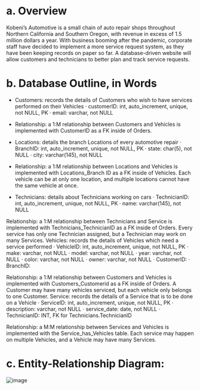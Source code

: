 # a. Overview
Kobeni’s Automotive is a small chain of auto repair shops throughout Northern California and Southern Oregon, with revenue in excess of 1.5 million dollars a year. With business booming after the pandemic, corporate staff have decided to implement a more service request system, as they have been keeping records on paper so far. A database-driven website will allow customers and technicians to better plan and track service requests.
# b. Database Outline, in Words

- Customers: records the details of Customers who wish to have services performed on their Vehicles
·	customerID: int, auto_increment, unique, not NULL, PK
·	email: varchar, not NULL
- Relationship: a 1:M relationship between Customers and Vehicles is implemented with CustomerID as a FK inside of Orders.
- Locations: details the branch Locations of every automotive repair
·	BranchID: int, auto_increment, unique, not NULL, PK
·	state: char(5), not NULL
·	city: varchar(145), not NULL

- Relationship: a 1:M relationship between Locations and Vehicles is implemented with Locations_Branch ID as a FK inside of Vehicles. Each vehicle can be at only one location, and multiple locations cannot have the same vehicle at once.
- Technicians: details about Technicians working on cars
·	TechnicianID: int, auto_increment, unique, not NULL, PK
·	name: varchar(145), not NULL

Relationship: a 1:M relationship between Technicians and Service is implemented with Technicians_TechnicianID as a FK inside of Orders. Every service has only one Technician assigned, but a Technician may work on many Services.
Vehicles: records the details of Vehicles which need a service performed
·	VehicleID: int, auto_increment, unique, not NULL, PK
·	make: varchar, not NULL
·	model: varchar, not NULL
·	year: varchar, not NULL
·	color: varchar, not NULL ·	owner: varchar, not NULL
·	CustomerID:
·	BranchID:

Relationship: a 1:M relationship between Customers and Vehicles is implemented with Customers_Customerid as a FK inside of Orders. A Customer may have many vehicles serviced, but each vehicle only belongs to one Customer.
Service: records the details of a Service that is to be done on a Vehicle
·	ServiceID: int, auto_increment, unique, not NULL, PK
·	description: varchar, not NULL
·	service_date: date, not NULL
·	TechnicianID: INT, FK for Technicians.TechnicianID

Relationship: a M:M relationship between Services and Vehicles is implemented with the Service_has_Vehicles table. Each service may happen on multiple Vehicles, and a Vehicle may have many Services. 

# c. Entity-Relationship Diagram:
![image](https://github.com/user-attachments/assets/06a02edc-4a6b-4bbd-81f8-8dbf8c502fab)
